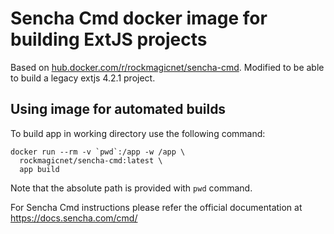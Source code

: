 # Sencha Cmd docker image for building ExtJS projects

Based on [hub.docker.com/r/rockmagicnet/sencha-cmd](https://hub.docker.com/r/rockmagicnet/sencha-cmd). Modified to be able to build a legacy extjs 4.2.1 project.

## Using image for automated builds

To build app in working directory use the following command:

```
docker run --rm -v `pwd`:/app -w /app \
  rockmagicnet/sencha-cmd:latest \
  app build
```

Note that the absolute path is provided with `pwd` command.

For Sencha Cmd instructions please refer the official documentation at https://docs.sencha.com/cmd/
